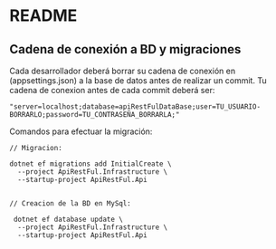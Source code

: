 # README

## Cadena de conexión a BD y migraciones
Cada desarrollador deberá borrar su cadena de conexión en (appsettings.json) a la base de datos antes de realizar un commit.
Tu cadena de conexion antes de cada commit deberá ser:
```
"server=localhost;database=apiRestFulDataBase;user=TU_USUARIO-BORRARLO;password=TU_CONTRASEÑA_BORRARLA;"
```


Comandos para efectuar la migración:
```
// Migracion:

dotnet ef migrations add InitialCreate \
  --project ApiRestFul.Infrastructure \
  --startup-project ApiRestFul.Api
  
 
// Creacion de la BD en MySql:
 
 dotnet ef database update \
  --project ApiRestFul.Infrastructure \
  --startup-project ApiRestFul.Api
  
```

